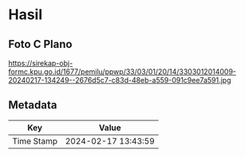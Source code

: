 # Hasil

## Foto C Plano

https://sirekap-obj-formc.kpu.go.id/1677/pemilu/ppwp/33/03/01/20/14/3303012014009-20240217-134249--2676d5c7-c83d-48eb-a559-091c9ee7a591.jpg


## Metadata

| Key        | Value               |
| ---------- | ------------------- |
| Time Stamp | 2024-02-17 13:43:59 |



